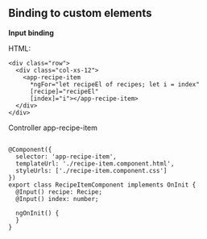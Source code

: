 ## Binding to custom elements

**Input binding**

HTML:

```
<div class="row">
  <div class="col-xs-12">
    <app-recipe-item
      *ngFor="let recipeEl of recipes; let i = index"
      [recipe]="recipeEl"
      [index]="i"></app-recipe-item>
  </div>
</div>

```

Controller app-recipe-item

```

@Component({
  selector: 'app-recipe-item',
  templateUrl: './recipe-item.component.html',
  styleUrls: ['./recipe-item.component.css']
})
export class RecipeItemComponent implements OnInit {
  @Input() recipe: Recipe;
  @Input() index: number;

  ngOnInit() {
  }
}
```
